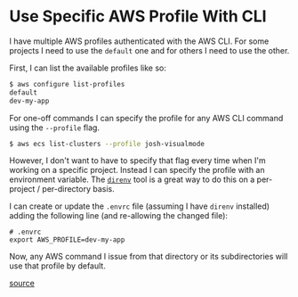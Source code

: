 # Use Specific AWS Profile With CLI

I have multiple AWS profiles authenticated with the AWS CLI. For some projects
I need to use the `default` one and for others I need to use the other.

First, I can list the available profiles like so:

```bash
$ aws configure list-profiles
default
dev-my-app
```

For one-off commands I can specify the profile for any AWS CLI command using
the `--profile` flag.

```bash
$ aws ecs list-clusters --profile josh-visualmode
```

However, I don't want to have to specify that flag every time when I'm working
on a specific project. Instead I can specify the profile with an environment
variable. The [`direnv`](https://direnv.net/) tool is a great way to do this on
a per-project / per-directory basis.

I can create or update the `.envrc` file (assuming I have `direnv` installed)
adding the following line (and re-allowing the changed file):

```
# .envrc
export AWS_PROFILE=dev-my-app
```

Now, any AWS command I issue from that directory or its subdirectories will use
that profile by default.

[source](https://docs.aws.amazon.com/cli/v1/userguide/cli-configure-files.html#cli-configure-files-using-profiles)
